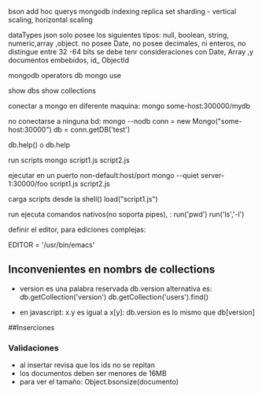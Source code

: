 bson
add hoc querys
mongodb indexing
replica set
sharding - vertical scaling, horizontal scaling


dataTypes
json solo posee los siguientes tipos: null, boolean, string, numeric,array ,object.
no posee Date, no posee decimales, ni enteros, no distingue entre 32 -64 bits
se debe tenr consideraciones con Date, Array ,y documentos embebidos, id_ ObjectId

mongodb operators
db
mongo <dbname>
use <dbname>

show dbs
show collections

conectar a mongo en diferente maquina:
mongo some-host:300000/mydb

no conectarse a ninguna bd:
mongo --nodb
conn = new Mongo("some-host:30000")
db = conn.getDB('test')

db.help() o db.help

run scripts
mongo script1.js script2.js

ejecutar en un puerto non-default:host/port
mongo --quiet server-1:30000/foo script1.js script2.js

carga scripts desde la shell()
load("script1.js")

run ejecuta comandos nativos(no soporta pipes), :
run('pwd')
run('ls','-l')

definir el editor, para ediciones complejas:
<!-- se puede colocar en .mongorc.js para no volver a setearlo -->
EDITOR = '/usr/bin/emacs'
<!-- var hola = {title: 'mi primera edicion'} -->
<!-- edit hola -->


## Inconvenientes en nombrs de collections
- version es una palabra reservada
  db.version
  alternativa es: db.getCollection('version')
  db.getCollection('users').find()

- en javascript: x.y es igual a x[y]:
  db.version es lo mismo que db[version]

##Inserciones
### Validaciones
  - al insertar revisa que los ids no se repitan
  - los documentos deben ser menores de 16MB
  - para ver el tamaño: Object.bsonsize(documento)
